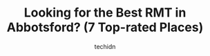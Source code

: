 ---
layout: ampstory
image: https://i0.wp.com/www.auto.or.id/wp-content/uploads/2023/06/clearbrook-massage-therapy-0-abbotsford-1686326243.jpeg?resize=640,853
author: techidn
featured: false
description: Abbotsford, British Columbia, Canada is a haven for RMT enthusiasts, boasting an impressive array of 7 top-notch establishments. Whether youre a seasoned connoisseur or simply curious to ex
title: Looking for the Best RMT in Abbotsford? (7 Top-rated Places)
cover:
   title: Looking for the Best RMT in Abbotsford? (7 Top-rated Places)
   subtitle: AUTO.OR.ID
   background: https://www.auto.or.id/wp-content/uploads/2023/06/clearbrook-massage-therapy-0-abbotsford-1686326243.jpeg

pages: 
 - layout: thirds
   top: <h1>#1 Newleaf Total Wellness Centre</h1>
   bottom: "<p>Jason was absolutely amazing with my daughter, making her feel comfortable and heard. He was very personable and spoke to her about her goals and how to further heal her </p>"
   background: https://www.auto.or.id/wp-content/uploads/2023/06/clearbrook-massage-therapy-1-abbotsford-1686326245.jpeg
   backgroundblur: true
 - layout: thirds
   top: <h1>#2 Big Feet Abbotsford(Body Massage/Reflexology/Foot Massage/Acupuncture/按摩/마사지/ਮਾਲਸ਼/Mát Xa/マッサージ)</h1>
   bottom: "<p>33222 Old Yale Rd #1, Abbotsford, BC V2S 2J5, Canada</p>"
   background: https://www.auto.or.id/wp-content/uploads/2023/06/clearbrook-massage-therapy-2-abbotsford-1686326246.jpeg
   cta:
      link: https://www.auto.or.id/looking-for-the-best-rmt-in-abbotsford-7-top-rated-places/
      text: Looking for the Best RMT in Abbotsford? (7 Top-rated Places)
 - layout: thirds
   top: <h1>#3 Authentic Thai Massage</h1>
   bottom: "<p>33375 South Fraser Way, Abbotsford, BC V2S 2B2, Canada</p>"
   background: https://images.unsplash.com/photo-1555428691-388bb2e62bbb?ixlib=rb-4.0.3&ixid=MnwxMjA3fDB8MHxwaG90by1wYWdlfHx8fGVufDB8fHx8&auto=format&fit=crop&w=640&h=853&q=80
   cta:
      link: https://www.auto.or.id/looking-for-the-best-rmt-in-abbotsford-7-top-rated-places/
      text: Looking for the Best RMT in Abbotsford? (7 Top-rated Places)
 - layout: thirds
   top: <h1>#4 Bodykneads Massage Therapy Clinic</h1>
   bottom: "<p>32310 South Fraser Way L04, Abbotsford, BC V2T 1X1, Canada</p>"
   background: https://images.unsplash.com/photo-1526521403896-a658d847f6fa?ixlib=rb-4.0.3&ixid=MnwxMjA3fDB8MHxwaG90by1wYWdlfHx8fGVufDB8fHx8&auto=format&fit=crop&w=640&h=853&q=80
   cta:
      link: https://www.auto.or.id/looking-for-the-best-rmt-in-abbotsford-7-top-rated-places/
      text: Looking for the Best RMT in Abbotsford? (7 Top-rated Places)
 - layout: thirds
   top: <h1>#5 CHABA THAI MASSAGE</h1>
   bottom: "<p>2757 Bourquin Crescent W #2, Abbotsford, BC V2S 6J4, Canada</p>"
   background: https://images.unsplash.com/photo-1517672651691-24622a91b550?ixlib=rb-4.0.3&ixid=MnwxMjA3fDB8MHxwaG90by1wYWdlfHx8fGVufDB8fHx8&auto=format&fit=crop&w=640&h=853&q=80
   cta:
      link: https://www.auto.or.id/looking-for-the-best-rmt-in-abbotsford-7-top-rated-places/
      text: Looking for the Best RMT in Abbotsford? (7 Top-rated Places)
 - layout: thirds
   top: <h1>#6 The Apollo Clinic</h1>
   bottom: "<p>3600 Townline Rd #109, Abbotsford, BC V2T 5W8, Canada</p>"
   background: https://images.unsplash.com/photo-1603224684009-453e1af42ceb?ixlib=rb-4.0.3&ixid=MnwxMjA3fDB8MHxwaG90by1wYWdlfHx8fGVufDB8fHx8&auto=format&fit=crop&w=640&h=853&q=80
   cta:
      link: https://www.auto.or.id/looking-for-the-best-rmt-in-abbotsford-7-top-rated-places/
      text: Looking for the Best RMT in Abbotsford? (7 Top-rated Places)
 - layout: thirds
   top: <h1>#7 Abbotsford Thai Massage</h1>
   bottom: "<p>1740 Everett Rd, Abbotsford, BC V2S 7S4, Canada</p>"
   background: https://images.unsplash.com/photo-1568616389393-4ca37d7e129f?ixlib=rb-4.0.3&ixid=MnwxMjA3fDB8MHxwaG90by1wYWdlfHx8fGVufDB8fHx8&auto=format&fit=crop&w=640&h=853&q=80
   cta:
      link: https://www.auto.or.id/looking-for-the-best-rmt-in-abbotsford-7-top-rated-places/
      text: Looking for the Best RMT in Abbotsford? (7 Top-rated Places)
 - layout: thirds
   middle: Continue reading...
   background: https://images.unsplash.com/photo-1665065337441-699748f75598?ixlib=rb-4.0.3&ixid=MnwxMjA3fDB8MHxwaG90by1wYWdlfHx8fGVufDB8fHx8&auto=format&fit=crop&w=640&h=853&q=80
   cta:
      link: https://www.auto.or.id/looking-for-the-best-rmt-in-abbotsford-7-top-rated-places/
      text: Looking for the Best RMT in Abbotsford? (7 Top-rated Places)

---